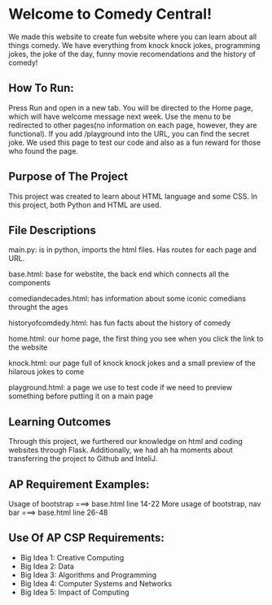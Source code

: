 # Welcome to Comedy Central!
We made this website to create fun website where you can learn about all things comedy. We have everything from knock knock jokes, programming jokes, the joke of the day, funny movie recomendations and the history of comedy!

## How To Run:
Press Run and open in a new tab. You will be directed to the Home page, which will have welcome message next week. Use the menu to be redirected to other pages(no information on each page, however, they are functional). If you add /playground into the URL, you can find the secret joke. We used this page to test our code and also as a fun reward for those who found the page. 

## Purpose of The Project
This project was created to learn about HTML language and some CSS. In this project, both Python and HTML are used.

## File Descriptions
main.py: is in python, imports the html files. Has routes for each page and URL. 

base.html: base for webstite, the back end which connects all the components

comediandecades.html: has information about some iconic comedians throught the ages

historyofcomdedy.html: has fun facts about the history of comedy

home.html: our home page, the first thing you see when you click the link to the website

knock.html: our page full of knock knock jokes and a small preview of the hilarous jokes to come

playground.html: a page we use to test code if we need to preview something before putting it on a main page

## Learning Outcomes
Through this project, we furthered our knowledge on html and coding websites through Flask. Additionally, we had ah ha moments about transferring the project to Github and InteliJ. 

## AP Requirement Examples:
Usage of bootstrap
===> base.html line 14-22
More usage of bootstrap, nav bar 
===> base.html line 26-48

## Use Of AP CSP Requirements:
* Big Idea 1: Creative Computing
* Big Idea 2: Data
* Big Idea 3: Algorithms and Programming
* Big Idea 4: Computer Systems and Networks
* Big Idea 5: Impact of Computing

